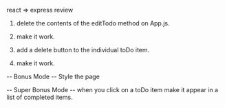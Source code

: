 react => express review

1) delete the contents of the editTodo method on App.js.
2) make it work.

3) add a delete button to the individual toDo item. 
4) make it work.

-- Bonus Mode -- 
Style the page

-- Super Bonus Mode --
when you click on a toDo item make it appear in a list of completed items.
